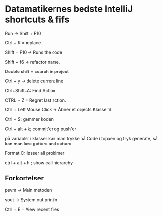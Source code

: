 # Datamatikernes bedste IntelliJ shortcuts & fifs

Run &rightarrow; Shift + F10


Ctrl + R = replace

Shift + F10 &rightarrow; Runs the code

Shift + f6 &rightarrow; refactor name.

Double shift = search in project

Ctrl + y &rightarrow; delete current line

Ctrl+Shift+A: Find Action

CTRL + Z = Regret last action.

Ctrl + Left Mouse Click &rightarrow; Åbner et objects Klasse fil

Ctrl + S; gemmer koden

Ctrl + alt + k; commit'er og push'er

på variabler i klasser kan man trykke på Code i toppen og tryk generate, så kan man lave getters and setters

Format C:-løsser all problmer 

ctrl + alt + h ; show call hierarchy


## Forkortelser 

psvm &rightarrow; Main metoden

sout &rightarrow; System.out.println

Ctrl + E = View recent files
